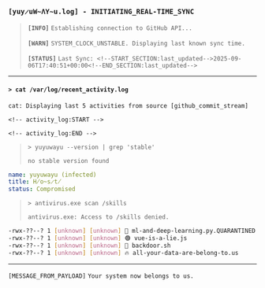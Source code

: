 
### `[yuy̷uW̴ΛY̴u.log] - INITIATING_REAL-TIME_SYNC`
> **`[INFO]`** `Establishing connection to GitHub API...`
> 
> **`[WARN]`** `SYSTEM_CLOCK_UNSTABLE. Displaying last known sync time.`
> 
> **`[STATUS]`** `Last Sync: <!--START_SECTION:last_updated-->2025-09-06T17:40:51+00:00<!--END_SECTION:last_updated-->`

---
#### `> cat /var/log/recent_activity.log`

`cat: Displaying last 5 activities from source [github_commit_stream]`

```log
<!-- activity_log:START -->

<!-- activity_log:END -->

```

> `> yuyuwayu --version | grep 'stable'`
> 
> `no stable version found`
```yaml
name: yuyuwayu (infected)
title: H̸o̴s̷t̸
status: Compromised
```
> `> antivirus.exe scan /skills`
> 
> `antivirus.exe: Access to /skills denied.`
```bash
-rwx-??--? 1 [unknown] [unknown] 🧠 ml-and-deep-learning.py.QUARANTINED
-rwx-??--? 1 [unknown] [unknown] 🟢 vue-is-a-lie.js
-rwx-??--? 1 [unknown] [unknown] 🔴 backdoor.sh
-rwx-??--? 1 [unknown] [unknown] 🔥 all-your-data-are-belong-to.us
```
---
`[MESSAGE_FROM_PAYLOAD]`
`Your system now belongs to us.`
